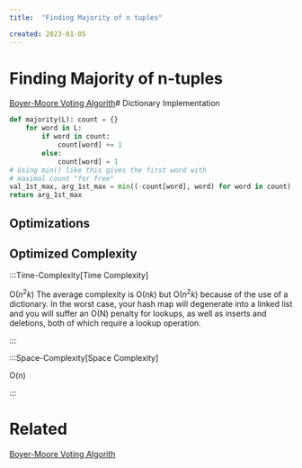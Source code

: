 ```yaml
---
title:  "Finding Majority of n tuples"

created: 2023-01-05
---
```





# Finding Majority of n-tuples
[Boyer-Moore Voting Algorith](</docs/Algorithms/Combinatorics and Number Theory/Boyer-Moore Voting Algorithm.md>)# Dictionary Implementation

```python
def majority(L): count = {}
	for word in L:
		if word in count:
			count[word] += 1 
		else:
	        count[word] = 1
# Using min() like this gives the first word with
# maximal count "for free"
val_1st_max, arg_1st_max = min((-count[word], word) for word in count) 
return arg_1st_max

```

## Optimizations

## Optimized Complexity

:::Time-Complexity[Time Complexity] 

O($n^2k$)
The average complexity is O($nk$) but O($n^2k$) because of the use of a dictionary. In the worst case, your hash map will degenerate into a linked list and you will suffer an O(N) penalty for lookups, as well as inserts and deletions, both of which require a lookup operation.

:::

:::Space-Complexity[Space Complexity] 

O(n)

:::

# Related
[Boyer-Moore Voting Algorith](</docs/Algorithms/Combinatorics and Number Theory/Boyer-Moore Voting Algorithm.md>)